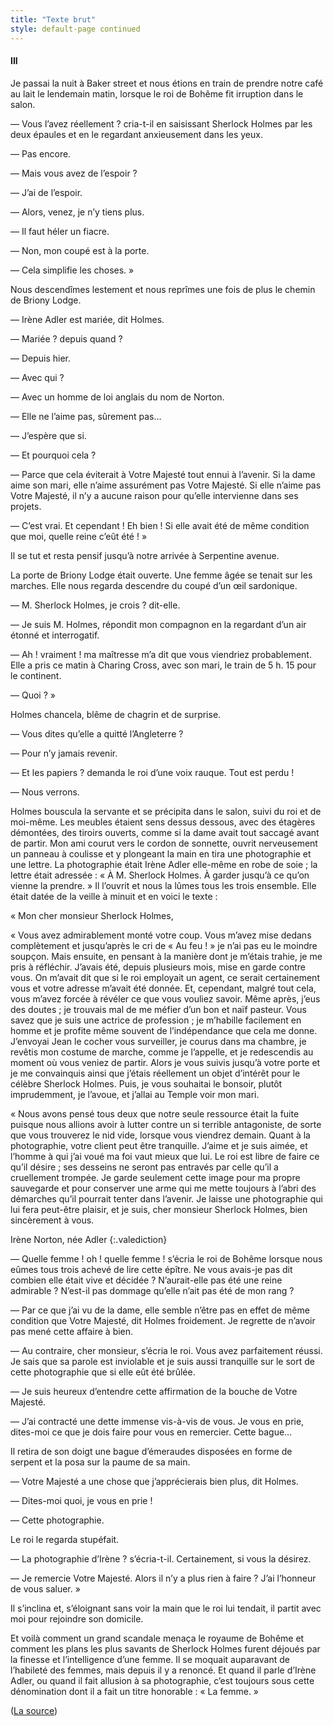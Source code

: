 ```yaml
---
title: "Texte brut"
style: default-page continued
---
```


#### III

Je passai la nuit à Baker street et nous étions en train de prendre notre café au lait le lendemain matin, lorsque le roi de Bohême fit irruption dans le salon.

— Vous l’avez réellement ? cria-t-il en saisissant Sherlock Holmes par les deux épaules et en le regardant anxieusement dans les yeux.

— Pas encore.

— Mais vous avez de l’espoir ?

— J’ai de l’espoir.

— Alors, venez, je n’y tiens plus.

— Il faut héler un fiacre.

— Non, mon coupé est à la porte.

— Cela simplifie les choses. »

Nous descendîmes lestement et nous reprîmes une fois de plus le chemin de Briony Lodge.

— Irène Adler est mariée, dit Holmes.

— Mariée ? depuis quand ?

— Depuis hier.

— Avec qui ?

— Avec un homme de loi anglais du nom de Norton.

— Elle ne l’aime pas, sûrement pas…

— J’espère que si.

— Et pourquoi cela ?

— Parce que cela éviterait à Votre Majesté tout ennui à l’avenir. Si la dame aime son mari, elle n’aime assurément pas Votre Majesté. Si elle n’aime pas Votre Majesté, il n’y a aucune raison pour qu’elle intervienne dans ses projets.

— C’est vrai. Et cependant ! Eh bien ! Si elle avait été de même condition que moi, quelle reine c’eût été ! »

Il se tut et resta pensif jusqu’à notre arrivée à Serpentine avenue.

La porte de Briony Lodge était ouverte. Une femme âgée se tenait sur les marches. Elle nous regarda descendre du coupé d’un œil sardonique.

— M. Sherlock Holmes, je crois ? dit-elle.

— Je suis M. Holmes, répondit mon compagnon en la regardant d’un air étonné et interrogatif.

— Ah ! vraiment ! ma maîtresse m’a dit que vous viendriez probablement. Elle a pris ce matin à Charing Cross, avec son mari, le train de 5 h. 15 pour le continent.

— Quoi ? »

Holmes chancela, blême de chagrin et de surprise.

— Vous dites qu’elle a quitté l’Angleterre ?

— Pour n’y jamais revenir.

— Et les papiers ? demanda le roi d’une voix rauque. Tout est perdu !

— Nous verrons.

<!-- index:
affaires \\ Un scandale en Bohème \\ lettre -->

Holmes bouscula la servante et se précipita dans le salon, suivi du roi et de moi-même. Les meubles étaient sens dessus dessous, avec des étagères démontées, des tiroirs ouverts, comme si la dame avait tout saccagé avant de partir. Mon ami courut vers le cordon de sonnette, ouvrit nerveusement un panneau à coulisse et y plongeant la main en tira une photographie et une lettre. La photographie était Irène Adler elle-même en robe de soie ; la lettre était adressée : « À M. Sherlock Holmes. À garder jusqu’à ce qu’on vienne la prendre. » Il l’ouvrit et nous la lûmes tous les trois ensemble. Elle était datée de la veille à minuit et en voici le texte :

« Mon cher monsieur Sherlock Holmes,

« Vous avez admirablement monté votre coup. Vous m’avez mise dedans complètement et jusqu’après le cri de « Au feu ! » je n’ai pas eu le moindre soupçon. Mais ensuite, en pensant à la manière dont je m’étais trahie, je me pris à réfléchir. J’avais été, depuis plusieurs mois, mise en garde contre vous. On m’avait dit que si le roi employait un agent, ce serait certainement vous et votre adresse m’avait été donnée. Et, cependant, malgré tout cela, vous m’avez forcée à révéler ce que vous vouliez savoir. Même après, j’eus des doutes ; je trouvais mal de me méfier d’un bon et naïf pasteur. Vous savez que je suis une actrice de profession ; je m’habille facilement en homme et je profite même souvent de l’indépendance que cela me donne. J’envoyai Jean le cocher vous surveiller, je courus dans ma chambre, je revêtis mon costume de marche, comme je l’appelle, et je redescendis au moment où vous veniez de partir. Alors je vous suivis jusqu’à votre porte et je me convainquis ainsi que j’étais réellement un objet d’intérêt pour le célèbre Sherlock Holmes. Puis, je vous souhaitai le bonsoir, plutôt imprudemment, je l’avoue, et j’allai au Temple voir mon mari.

« Nous avons pensé tous deux que notre seule ressource était la fuite puisque nous allions avoir à lutter contre un si terrible antagoniste, de sorte que vous trouverez le nid vide, lorsque vous viendrez demain. Quant à la photographie, votre client peut être tranquille. J’aime et je suis aimée, et l’homme à qui j’ai voué ma foi vaut mieux que lui. Le roi est libre de faire ce qu’il désire ; ses desseins ne seront pas entravés par celle qu’il a cruellement trompée. Je garde seulement cette image pour ma propre sauvegarde et pour conserver une arme qui me mette toujours à l’abri des démarches qu’il pourrait tenter dans l’avenir. Je laisse une photographie qui lui fera peut-être plaisir, et je suis, cher monsieur Sherlock Holmes, bien sincèrement à vous.

Irène Norton, née Adler
{:.valediction}

— Quelle femme ! oh ! quelle femme ! s’écria le roi de Bohême lorsque nous eûmes tous trois achevé de lire cette épître. Ne vous avais-je pas dit combien elle était vive et décidée ? N’aurait-elle pas été une reine admirable ? N’est-il pas dommage qu’elle n’ait pas été de mon rang ?

— Par ce que j’ai vu de la dame, elle semble n’être pas en effet de même condition que Votre Majesté, dit Holmes froidement. Je regrette de n’avoir pas mené cette affaire à bien.

— Au contraire, cher monsieur, s’écria le roi. Vous avez parfaitement réussi. Je sais que sa parole est inviolable et je suis aussi tranquille sur le sort de cette photographie que si elle eût été brûlée.

— Je suis heureux d’entendre cette affirmation de la bouche de Votre Majesté.

— J’ai contracté une dette immense vis-à-vis de vous. Je vous en prie, dites-moi ce que je dois faire pour vous en remercier. Cette bague…

Il retira de son doigt une bague d’émeraudes disposées en forme de serpent et la posa sur la paume de sa main.

— Votre Majesté a une chose que j’apprécierais bien plus, dit Holmes.

— Dites-moi quoi, je vous en prie !

— Cette photographie.

Le roi le regarda stupéfait.

— La photographie d’Irène ? s’écria-t-il. Certainement, si vous la désirez.

— Je remercie Votre Majesté. Alors il n’y a plus rien à faire ? J’ai l’honneur de vous saluer. »

Il s’inclina et, s’éloignant sans voir la main que le roi lui tendait, il partit avec moi pour rejoindre son domicile.

<!--index:
-Holmes, Sherlock
Adler, Irene
-affaires \\ Un scandale en Bohème
-->

Et voilà comment un grand scandale menaça le royaume de Bohême et comment les plans les plus savants de Sherlock Holmes furent déjoués par la finesse et l’intelligence d’une femme. Il se moquait auparavant de l’habileté des femmes, mais depuis il y a renoncé. Et quand il parle d’Irène Adler, ou quand il fait allusion à sa photographie, c’est toujours sous cette dénomination dont il a fait un titre honorable : « La femme. »

([La source](https://fr.wikisource.org/wiki/Un_scandale_en_Boh%C3%A8me))

